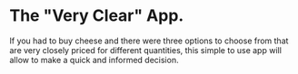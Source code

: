 
# The "Very Clear" App.

If you had to buy cheese and there were three options to choose from that are very closely priced for different quantities, this simple to use app will allow to make a quick and informed decision.


